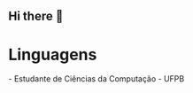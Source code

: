 ## Hi there 👋


<h1>
  Linguagens
</h1>
<p>
  - Estudante de Ciências da Computação - UFPB

</p>
<!--
**ryanpsouzaa/ryanpsouzaa** is a ✨ _special_ ✨ repository because its `README.md` (this file) appears on your GitHub profile.

Here are some ideas to get you started:

- 🔭 I’m currently working on ...
- 🌱 I’m currently learning ...
- 👯 I’m looking to collaborate on ...
- 🤔 I’m looking for help with ...
- 💬 Ask me about ...
- 📫 How to reach me: ...
- 😄 Pronouns: ...
- ⚡ Fun fact: ...
-->

